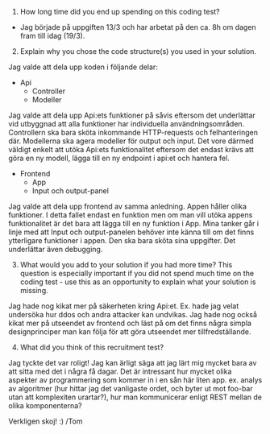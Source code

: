 1. How long time did you end up spending on this coding test?

- Jag började på uppgiften 13/3 och har arbetat på den ca. 8h om dagen fram till idag (19/3).

2. Explain why you chose the code structure(s) you used in your solution.

Jag valde att dela upp koden i följande delar:

- Api
	- Controller
	- Modeller

Jag valde att dela upp Api:ets funktioner på såvis eftersom det underlättar vid utbyggnad att alla funktioner har individuella användningsområden. Controllern ska bara sköta inkommande HTTP-requests och felhanteringen där. Modellerna ska agera modeller för output och input. Det vore därmed väldigt enkelt att utöka Api:ets funktionalitet eftersom det endast krävs att göra en ny modell, lägga till en ny endpoint i api:et och hantera fel.

- Frontend
	- App
	- Input och output-panel

Jag valde att dela upp frontend av samma anledning. Appen håller olika funktioner. I detta fallet endast en funktion men om man vill utöka appens funktionalitet är det bara att lägga till en ny funktion i App. Mina tanker går i linje med att Input och output-panelen behöver inte känna till om det finns ytterligare funktioner i appen. Den ska bara sköta sina uppgifter. Det underlättar även debugging.

3. What would you add to your solution if you had more time? This question is especially important if you did not spend much time on the coding test - use this as an opportunity to explain what your solution is missing.

Jag hade nog kikat mer på säkerheten kring Api:et. Ex. hade jag velat undersöka hur ddos och andra attacker kan undvikas. Jag hade nog också kikat mer på utseendet av frontend och läst på om det finns några simpla designprinciper man kan följa för att göra utseendet mer tillfredställande.


4. What did you think of this recruitment test?

Jag tyckte det var roligt! Jag kan ärligt säga att jag lärt mig mycket bara av att sitta med det i några få dagar. Det är intressant hur mycket olika aspekter av programmering som kommer in i en sån här liten app. ex. analys av algoritmer (hur hittar jag det vanligaste ordet, och byter ut mot foo-bar utan att komplexiten urartar?), hur man kommunicerar enligt REST mellan de olika komponenterna? 

Verkligen skoj! :)
/Tom
